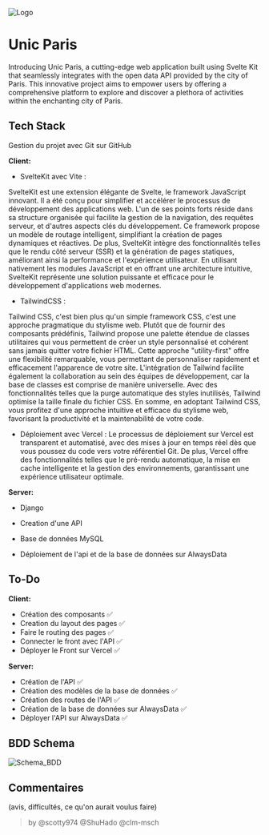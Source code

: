 
![Logo](https://res.cloudinary.com/diurvm1bd/image/upload/v1702619141/unic-paris-logo-banner_msgi5m.png)
# Unic Paris

Introducing Unic Paris, a cutting-edge web application built using Svelte Kit that seamlessly integrates with the open data API provided by the city of Paris. This innovative project aims to empower users by offering a comprehensive platform to explore and discover a plethora of activities within the enchanting city of Paris.


## Tech Stack
Gestion du projet avec Git sur GitHub

**Client:** 

- SvelteKit avec Vite :
  
SvelteKit est une extension élégante de Svelte, le framework JavaScript innovant. Il a été conçu pour simplifier et accélérer le processus de développement des applications web. L'un de ses points forts réside dans sa structure organisée qui facilite la gestion de la navigation, des requêtes serveur, et d'autres aspects clés du développement. Ce framework propose un modèle de routage intelligent, simplifiant la création de pages dynamiques et réactives. De plus, SvelteKit intègre des fonctionnalités telles que le rendu côté serveur (SSR) et la génération de pages statiques, améliorant ainsi la performance et l'expérience utilisateur. En utilisant nativement les modules JavaScript et en offrant une architecture intuitive, SvelteKit représente une solution puissante et efficace pour le développement d'applications web modernes.

- TailwindCSS :
  
Tailwind CSS, c'est bien plus qu'un simple framework CSS, c'est une approche pragmatique du stylisme web. Plutôt que de fournir des composants prédéfinis, Tailwind propose une palette étendue de classes utilitaires qui vous permettent de créer un style personnalisé et cohérent sans jamais quitter votre fichier HTML. Cette approche "utility-first" offre une flexibilité remarquable, vous permettant de personnaliser rapidement et efficacement l'apparence de votre site. L'intégration de Tailwind facilite également la collaboration au sein des équipes de développement, car la base de classes est comprise de manière universelle. Avec des fonctionnalités telles que la purge automatique des styles inutilisés, Tailwind optimise la taille finale du fichier CSS. En somme, en adoptant Tailwind CSS, vous profitez d'une approche intuitive et efficace du stylisme web, favorisant la productivité et la maintenabilité de votre code.

- Déploiement avec Vercel :
  Le processus de déploiement sur Vercel est transparent et automatisé, avec des mises à jour en temps réel dès que vous poussez du code vers votre référentiel Git. De plus, Vercel offre des fonctionnalités telles que le pré-rendu automatique, la mise en cache intelligente et la gestion des environnements, garantissant une expérience utilisateur optimale.

**Server:** 

- Django

- Creation d'une API

- Base de données MySQL

- Déploiement de l'api et de la base de données sur AlwaysData



## To-Do

**Client:**
- Création des composants ✅
- Creation du layout des pages ✅
- Faire le routing des pages ✅
- Connecter le front avec l'API ✅
- Déployer le Front sur Vercel ✅

**Server:**
- Création de l'API ✅
- Création des modèles de la base de données ✅
- Création des routes de l'API ✅
- Création de la base de données sur AlwaysData ✅
- Déployer l'API sur AlwaysData ✅


## BDD Schema

![Schema_BDD](https://i.ibb.co/9gxxh9P/schema-bdd.png)

## Commentaires

(avis, difficultés, ce qu'on aurait voulus faire)



> by @scotty974 @ShuHado @clm-msch
